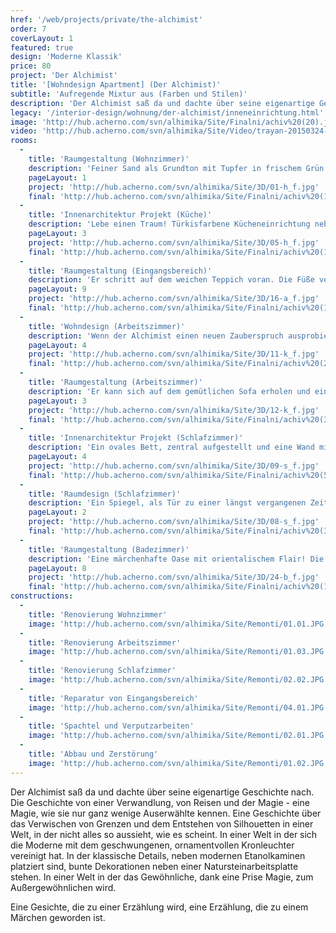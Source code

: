 ```yaml
---
href: '/web/projects/private/the-alchimist' 
order: 7
coverLayout: 1
featured: true
design: 'Moderne Klassik'
price: 80
project: 'Der Alchimist'
title: '[Wohndesign Apartment] (Der Alchimist)'
subtitle: 'Aufregende Mixtur aus (Farben und Stilen)'
description: 'Der Alchimist saß da und dachte über seine eigenartige Geschichte nach. Die Geschichte von einer Verwandlung, von Reisen und der Magie - eine Magie, wie sie nur ganz wenige Auserwählte kennen. Eine Geschichte über das Verwischen von Grenzen und dem Entstehen von Silhouetten in einer Welt, in der nicht alles so aussieht, wie es scheint.'
legacy: '/interior-design/wohnung/der-alchimist/inneneinrichtung.html'
image: 'http://hub.acherno.com/svn/alhimika/Site/Finalni/achiv%20(20).jpg'
video: 'http://hub.acherno.com/svn/alhimika/Site/Video/trayan-20150324-hd.mp4'
rooms:
  -
    title: 'Raumgestaltung (Wohnzimmer)'
    description: 'Feiner Sand als Grundton mit Tupfer in frischem Grün und kühlem Türkis – wie die einheitliche Farbpalette eines Aquarells.'
    pageLayout: 1
    project: 'http://hub.acherno.com/svn/alhimika/Site/3D/01-h_f.jpg'
    final: 'http://hub.acherno.com/svn/alhimika/Site/Finalni/achiv%20(16).jpg'
  -
    title: 'Innenarchitektur Projekt (Küche)'
    description: 'Lebe einen Traum! Türkisfarbene Kücheneinrichtung neben einem marokkanischen Fliesenmosaik. Weißer Backstein als Hintergrund und eine helle Arbeitsplatte aus Naturstein. Dazu Stühle mit auffälligen Farben. Der Boden in warmem Braun entzückt genauso wie die Möbel in zartem Elfenbein. Ein Hier und Da aus Eklektizismus und Alchemie.'
    pageLayout: 3
    project: 'http://hub.acherno.com/svn/alhimika/Site/3D/05-h_f.jpg'
    final: 'http://hub.acherno.com/svn/alhimika/Site/Finalni/achiv%20(18).jpg'
  -
    title: 'Raumgestaltung (Eingangsbereich)'
    description: 'Er schritt auf dem weichen Teppich voran. Die Füße versinken tief, als ob er über Wüstensand läuft. Links und rechts wird er von den freundlichen Gesichtern der Familienfotos begrüßt.  Ein großer Kleiderschrank beherbergt alles Wichtige und wirkt im Spiegel gegenüber wie eine Fata Morgana.'
    pageLayout: 9
    project: 'http://hub.acherno.com/svn/alhimika/Site/3D/16-a_f.jpg'
    final: 'http://hub.acherno.com/svn/alhimika/Site/Finalni/achiv%20(12).jpg'
  -
    title: 'Wohndesign (Arbeitszimmer)'
    description: 'Wenn der Alchimist einen neuen Zauberspruch ausprobiert, braucht er viel Ruhe und volle Konzentration.  Schließlich ist das Zaubern eine Kunst für sich.'
    pageLayout: 4
    project: 'http://hub.acherno.com/svn/alhimika/Site/3D/11-k_f.jpg'
    final: 'http://hub.acherno.com/svn/alhimika/Site/Finalni/achiv%20(2).jpg'
  -
    title: 'Raumgestaltung (Arbeitszimmer)'
    description: 'Er kann sich auf dem gemütlichen Sofa erholen und ein kleines Schläfchen halten oder am Schreibtisch seine nächste Weltreise planen.'
    pageLayout: 3
    project: 'http://hub.acherno.com/svn/alhimika/Site/3D/12-k_f.jpg'
    final: 'http://hub.acherno.com/svn/alhimika/Site/Finalni/achiv%20(3).jpg'
  -
    title: 'Innenarchitektur Projekt (Schlafzimmer)'
    description: 'Ein ovales Bett, zentral aufgestellt und eine Wand mit offenem Mauerwerk. Eine Farbgebung in schlichtem Weiß wird nur durch kleine Dekorationen in Sand und Türkis unterbrochen.'
    pageLayout: 4
    project: 'http://hub.acherno.com/svn/alhimika/Site/3D/09-s_f.jpg'
    final: 'http://hub.acherno.com/svn/alhimika/Site/Finalni/achiv%20(5).jpg'
  -
    title: 'Raumdesign (Schlafzimmer)'
    description: 'Ein Spiegel, als Tür zu einer längst vergangenen Zeit, verdeckt von türkisenen Fensterläden im Shabby Look, wirkt surreal und zugleich mystisch.'
    pageLayout: 2
    project: 'http://hub.acherno.com/svn/alhimika/Site/3D/08-s_f.jpg'
    final: 'http://hub.acherno.com/svn/alhimika/Site/Finalni/achiv%20(3b).jpg'
  -
    title: 'Raumgestaltung (Badezimmer)'
    description: 'Eine märchenhafte Oase mit orientalischem Flair! Die kleinen weißen Kieselsteine an der Wand schimmern wie Tau in der Wüste. Zarte Rosenblüten verbreiten das Aroma von Tausendundeiner Nacht!'
    pageLayout: 8
    project: 'http://hub.acherno.com/svn/alhimika/Site/3D/24-b_f.jpg'
    final: 'http://hub.acherno.com/svn/alhimika/Site/Finalni/achiv%20(11b).jpg'
constructions:
  -
    title: 'Renovierung Wohnzimmer'
    image: 'http://hub.acherno.com/svn/alhimika/Site/Remonti/01.01.JPG'
  -
    title: 'Renovierung Arbeitszimmer'
    image: 'http://hub.acherno.com/svn/alhimika/Site/Remonti/01.03.JPG'
  -
    title: 'Renovierung Schlafzimmer'
    image: 'http://hub.acherno.com/svn/alhimika/Site/Remonti/02.02.JPG'
  -
    title: 'Reparatur von Eingangsbereich'
    image: 'http://hub.acherno.com/svn/alhimika/Site/Remonti/04.01.JPG'
  -
    title: 'Spachtel und Verputzarbeiten'
    image: 'http://hub.acherno.com/svn/alhimika/Site/Remonti/02.01.JPG'
  -
    title: 'Abbau und Zerstörung'
    image: 'http://hub.acherno.com/svn/alhimika/Site/Remonti/01.02.JPG'
---
```

Der Alchimist saß da und dachte über seine eigenartige Geschichte nach. Die Geschichte von einer Verwandlung, von Reisen und der  Magie - eine Magie, wie sie nur ganz wenige Auserwählte kennen. Eine Geschichte über das Verwischen von Grenzen und dem Entstehen von  Silhouetten in einer Welt, in der nicht alles so aussieht, wie es scheint. In einer Welt in der sich die Moderne mit dem geschwungenen, ornamentvollen Kronleuchter  vereinigt hat. In der klassische Details, neben modernen Etanolkaminen platziert sind, bunte Dekorationen neben einer Natursteinarbeitsplatte stehen. In einer Welt in der das Gewöhnliche, dank eine Prise Magie,  zum Außergewöhnlichen wird.

Eine Gesichte, die zu einer Erzählung wird, eine Erzählung, die zu einem Märchen geworden ist.

